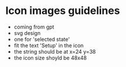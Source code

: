 # Icon images guidelines

- coming from gpt
- svg design
- one for 'selected state'
- fit the text 'Setup' in the icon
- the string should be at x=24 y=38
- the icon size shoyld be 48x48

